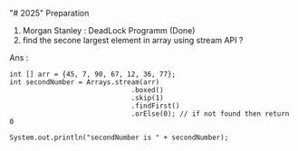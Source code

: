 "# 2025" Preparation

1. Morgan Stanley : DeadLock Programm (Done)
2. find the secone largest element in array using stream API ?

Ans : 

	int [] arr = {45, 7, 90, 67, 12, 36, 77};
    int secondNumber = Arrays.stream(arr)
                                  .boxed()
                                  .skip(1)
                                  .findFirst()
                                  .orElse(0); // if not found then return 0

    System.out.println("secondNumber is " + secondNumber);
